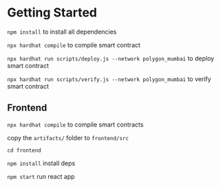 # Getting Started

`npm install` to install all dependencies

`npx hardhat compile` to compile smart contract

`npx hardhat run scripts/deploy.js --network polygon_mumbai` to deploy smart contract

`npx hardhat run scripts/verify.js --network polygon_mumbai` to verify smart contract





## Frontend

`npx hardhat compile` to compile smart contracts

copy the `artifacts/` folder to `frontend/src`

`cd frontend`

`npm install` install deps

`npm start` run react app
